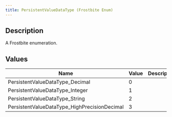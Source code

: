 ```yaml
---
title: PersistentValueDataType (Frostbite Enum)
---
```

## Description

A Frostbite enumeration.

## Values

| Name                                          | Value | Description |
| --------------------------------------------- | ----- | ----------- |
| PersistentValueDataType\_Decimal              | 0     |             |
| PersistentValueDataType\_Integer              | 1     |             |
| PersistentValueDataType\_String               | 2     |             |
| PersistentValueDataType\_HighPrecisionDecimal | 3     |             |
